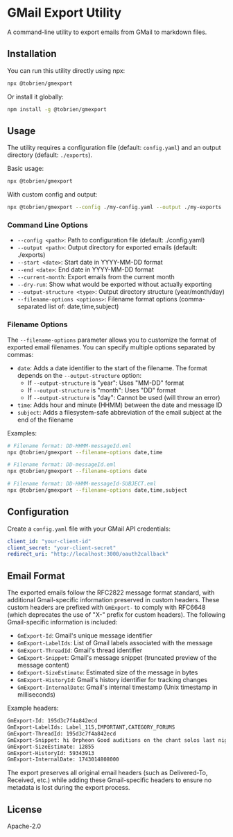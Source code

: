 # GMail Export Utility

A command-line utility to export emails from GMail to markdown files.

## Installation

You can run this utility directly using npx:

```bash
npx @tobrien/gmexport
```

Or install it globally:

```bash
npm install -g @tobrien/gmexport
```

## Usage

The utility requires a configuration file (default: `config.yaml`) and an output directory (default: `./exports`).

Basic usage:
```bash
npx @tobrien/gmexport
```

With custom config and output:
```bash
npx @tobrien/gmexport --config ./my-config.yaml --output ./my-exports
```

### Command Line Options

- `--config <path>`: Path to configuration file (default: ./config.yaml)
- `--output <path>`: Output directory for exported emails (default: ./exports)
- `--start <date>`: Start date in YYYY-MM-DD format
- `--end <date>`: End date in YYYY-MM-DD format
- `--current-month`: Export emails from the current month
- `--dry-run`: Show what would be exported without actually exporting
- `--output-structure <type>`: Output directory structure (year/month/day)
- `--filename-options <options>`: Filename format options (comma-separated list of: date,time,subject)

### Filename Options

The `--filename-options` parameter allows you to customize the format of exported email filenames. You can specify multiple options separated by commas:

- `date`: Adds a date identifier to the start of the filename. The format depends on the `--output-structure` option:
  - If `--output-structure` is "year": Uses "MM-DD" format
  - If `--output-structure` is "month": Uses "DD" format
  - If `--output-structure` is "day": Cannot be used (will throw an error)
- `time`: Adds hour and minute (HHMM) between the date and message ID
- `subject`: Adds a filesystem-safe abbreviation of the email subject at the end of the filename

Examples:
```bash
# Filename format: DD-HHMM-messageId.eml
npx @tobrien/gmexport --filename-options date,time

# Filename format: DD-messageId.eml
npx @tobrien/gmexport --filename-options date

# Filename format: DD-HHMM-messageId-SUBJECT.eml
npx @tobrien/gmexport --filename-options date,time,subject
```

## Configuration

Create a `config.yaml` file with your GMail API credentials:

```yaml
client_id: "your-client-id"
client_secret: "your-client-secret"
redirect_uri: "http://localhost:3000/oauth2callback"
```

## Email Format

The exported emails follow the RFC2822 message format standard, with additional Gmail-specific information preserved in custom headers. These custom headers are prefixed with `GmExport-` to comply with RFC6648 (which deprecates the use of "X-" prefix for custom headers). The following Gmail-specific information is included:

- `GmExport-Id`: Gmail's unique message identifier
- `GmExport-LabelIds`: List of Gmail labels associated with the message
- `GmExport-ThreadId`: Gmail's thread identifier
- `GmExport-Snippet`: Gmail's message snippet (truncated preview of the message content)
- `GmExport-SizeEstimate`: Estimated size of the message in bytes
- `GmExport-HistoryId`: Gmail's history identifier for tracking changes
- `GmExport-InternalDate`: Gmail's internal timestamp (Unix timestamp in milliseconds)

Example headers:
```txt
GmExport-Id: 195d3c7f4a842ecd
GmExport-LabelIds: Label_115,IMPORTANT,CATEGORY_FORUMS
GmExport-ThreadId: 195d3c7f4a842ecd
GmExport-Snippet: hi Orpheon Good auditions on the chant solos last night! Som...
GmExport-SizeEstimate: 12855
GmExport-HistoryId: 59343913
GmExport-InternalDate: 1743014808000
```

The export preserves all original email headers (such as Delivered-To, Received, etc.) while adding these Gmail-specific headers to ensure no metadata is lost during the export process.

## License

Apache-2.0
